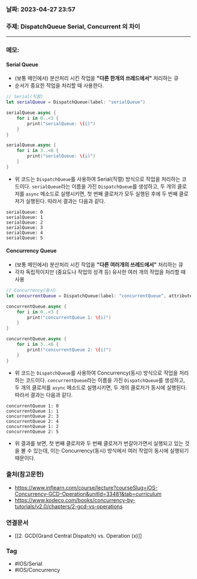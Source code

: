 ### 날짜: 2023-04-27 23:57

### 주제: DispatchQueue Serial, Concurrent 의 차이
---
### 메모: 
#### Serial Queue 
- (보통 메인에서) 분산처리 시킨 작업을 **"다른 한개의 쓰레드에서"** 처리하는 큐 
- 순서가 중요한 작업을 처리할 때 사용한다. 
~~~ swift 
// Serial(직렬)
let serialQueue = DispatchQueue(label: "serialQueue")

serialQueue.async {
    for i in 0..<3 {
        print("serialQueue: \(i)")
    }
}

serialQueue.async {
    for i in 3..<6 {
        print("serialQueue: \(i)")
    }
}
~~~
- 위 코드는 `DispatchQueue`를 사용하여 Serial(직렬) 방식으로 작업을 처리하는 코드이다. `serialQueue`라는 이름을 가진 `DispatchQueue`를 생성하고, 두 개의 클로저를 `async` 메소드로 실행시키면, 첫 번째 클로저가 모두 실행된 후에 두 번째 클로저가 실행된다. 따라서 결과는 다음과 같다.
~~~ shell
serialQueue: 0
serialQueue: 1
serialQueue: 2
serialQueue: 3
serialQueue: 4
serialQueue: 5
~~~
#### Concurrency Queue
- (보통 메인에서) 분산처리 시킨 작업을 **"다른 여러개의 쓰레드에서"** 처리하는 큐
- 각자 독립적이지만 (중요도나 작업의 성격 등) 유사한 여러 개의 작업을 처리할 때 사용  
~~~ swift 
// Concurrency(동시)
let concurrentQueue = DispatchQueue(label: "concurrentQueue", attributes: .concurrent)

concurrentQueue.async {
    for i in 0..<3 {
        print("concurrentQueue 1: \(i)")
    }
}

concurrentQueue.async {
    for i in 3..<6 {
        print("concurrentQueue 2: \(i)")
    }
}
~~~
- 위 코드는 `DispatchQueue`를 사용하여 Concurrency(동시) 방식으로 작업을 처리하는 코드이다. `concurrentQueue`라는 이름을 가진 `DispatchQueue`를 생성하고, 두 개의 클로저를 `async` 메소드로 실행시키면, 두 개의 클로저가 동시에 실행된다. 따라서 결과는 다음과 같다.
~~~ shell
concurrentQueue 1: 0
concurrentQueue 1: 1
concurrentQueue 2: 3
concurrentQueue 2: 4
concurrentQueue 1: 2
concurrentQueue 2: 5
~~~
- 위 결과를 보면, 첫 번째 클로저와 두 번째 클로저가 번갈아가면서 실행되고 있는 것을 볼 수 있는데, 이는 Concurrency(동시) 방식에서 여러 작업이 동시에 실행되기 때문이다. 

### 출처(참고문헌) 
- https://www.inflearn.com/course/lecture?courseSlug=iOS-Concurrency-GCD-Operation&unitId=33481&tab=curriculum
- https://www.kodeco.com/books/concurrency-by-tutorials/v2.0/chapters/2-gcd-vs-operations

### 연결문서 
- [[2. GCD(Grand Central Dispatch) vs. Operation (x)]]

### Tag
- #IOS/Serial
- #IOS/Concurrency  